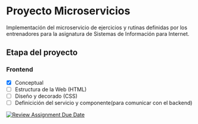 # Proyecto Microservicios

Implementación del microservicio de ejercicios y rutinas definidas por los entrenadores para la asignatura de Sistemas de Información para Internet.

## Etapa del proyecto

### Frontend
- [x] Conceptual
- [ ] Estructura de la Web (HTML)
- [ ] Diseño y decorado (CSS)
- [ ] Definicición del servicio y componente(para comunicar con el backend)

[![Review Assignment Due Date](https://classroom.github.com/assets/deadline-readme-button-24ddc0f5d75046c5622901739e7c5dd533143b0c8e959d652212380cedb1ea36.svg)](https://classroom.github.com/a/5-86A-DI)
